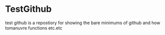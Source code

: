 TestGithub
==========
test github is a repostiory for showing the bare minimums of github and how tomanuvre functions etc.etc
